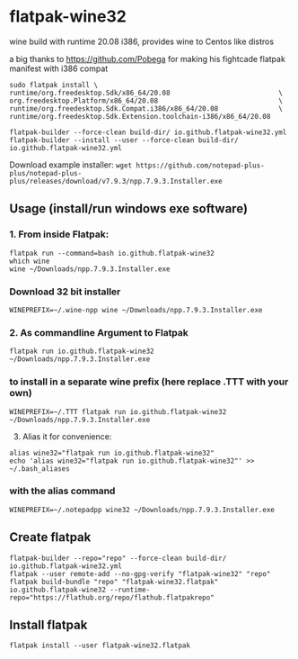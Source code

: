 # flatpak-wine32
wine build with runtime 20.08 i386, provides wine to Centos like distros

a big thanks to https://github.com/Pobega for making his fightcade flatpak manifest with i386 compat

```
sudo flatpak install \
runtime/org.freedesktop.Sdk/x86_64/20.08                           \
org.freedesktop.Platform/x86_64/20.08                              \
runtime/org.freedesktop.Sdk.Compat.i386/x86_64/20.08               \
runtime/org.freedesktop.Sdk.Extension.toolchain-i386/x86_64/20.08

flatpak-builder --force-clean build-dir/ io.github.flatpak-wine32.yml
flatpak-builder --install --user --force-clean build-dir/ io.github.flatpak-wine32.yml 
```

Download example installer:
`wget https://github.com/notepad-plus-plus/notepad-plus-plus/releases/download/v7.9.3/npp.7.9.3.Installer.exe`

## Usage (install/run windows exe software)
### 1. From inside Flatpak:
```
flatpak run --command=bash io.github.flatpak-wine32
which wine
wine ~/Downloads/npp.7.9.3.Installer.exe
```
### Download 32 bit installer
`WINEPREFIX=~/.wine-npp wine ~/Downloads/npp.7.9.3.Installer.exe`


### 2. As commandline Argument to Flatpak 

`flatpak run io.github.flatpak-wine32  ~/Downloads/npp.7.9.3.Installer.exe `

### to install in a separate wine prefix (here replace .TTT with your own)

`WINEPREFIX=~/.TTT flatpak run io.github.flatpak-wine32 ~/Downloads/npp.7.9.3.Installer.exe`

3. Alias it for convenience:
```
alias wine32="flatpak run io.github.flatpak-wine32"
echo 'alias wine32="flatpak run io.github.flatpak-wine32"' >> ~/.bash_aliases
```
### with the alias command

`WINEPREFIX=~/.notepadpp wine32 ~/Downloads/npp.7.9.3.Installer.exe`


## Create flatpak
```
flatpak-builder --repo="repo" --force-clean build-dir/ io.github.flatpak-wine32.yml 
flatpak --user remote-add --no-gpg-verify "flatpak-wine32" "repo"
flatpak build-bundle "repo" "flatpak-wine32.flatpak" io.github.flatpak-wine32 --runtime-repo="https://flathub.org/repo/flathub.flatpakrepo"
```
## Install flatpak
`flatpak install --user flatpak-wine32.flatpak`

